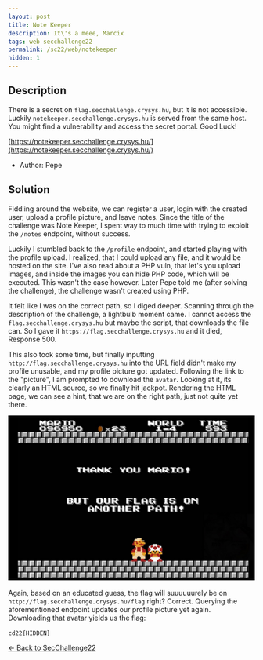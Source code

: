 ```yaml
---
layout: post
title: Note Keeper
description: It\'s a meee, Marcix
tags: web secchallenge22
permalink: /sc22/web/notekeeper
hidden: 1
---
```


## Description

There is a secret on `flag.secchallenge.crysys.hu`, but it is not accessible. Luckily `notekeeper.secchallenge.crysys.hu` is served from the same host. You might find a vulnerability and access the secret portal. Good Luck!

[https://notekeeper.secchallenge.crysys.hu/](https://notekeeper.secchallenge.crysys.hu/)

- Author: Pepe

## Solution

Fiddling around the website, we can register a user, login with the created user, upload a profile picture, and leave notes. Since the title of the challenge was Note Keeper, I spent way to much time with trying to exploit the `/notes` endpoint, without success.

Luckily I stumbled back to the `/profile` endpoint, and started playing with the profile upload. I realized, that I could upload any file, and it would be hosted on the site. I've also read about a PHP vuln, that let's you upload images, and inside the images you can hide PHP code, which will be executed.
This wasn't the case however. Later Pepe told me (after solving the challenge), the challenge wasn't created using PHP.

It felt like I was on the correct path, so I diged deeper. Scanning through the description of the challenge, a lightbulb moment came. I cannot access the `flag.secchallenge.crysys.hu` but maybe the script, that downloads the file can. So I gave it `https://flag.secchallenge.crysys.hu` and it died, Response 500.

This also took some time, but finally inputting `http://flag.secchallenge.crysys.hu` into the URL field didn't make my profile unusable, and my profile picture got updated. Following the link to the "picture", I am prompted to download the `avatar`. Looking at it, its clearly an HTML source, so we finally hit jackpot. Rendering the HTML page, we can see a hint, that we are on the right path, just not quite yet there.

![image](/media/sc22/web/note/mario_meme.png)

Again, based on an educated guess, the flag will suuuuuurely be on `http://flag.secchallenge.crysys.hu/flag` right? Correct. Querying the aforementioned endpoint updates our profile picture yet again. Downloading that avatar yields us the flag:
```
cd22{HIDDEN}
```

[&#8592; Back to SecChallenge22](/sc22)
